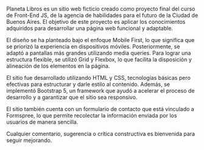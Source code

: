Planeta Libros es un sitio web ficticio creado como proyecto final del curso de Front-End JS, de la agencia de habilidades para el futuro de la Ciudad de Buenos Aires. El objetivo de este proyecto es aplicar los conocimientos adquiridos para desarrollar una página web funcional y adaptable.

El diseño se ha planteado bajo el enfoque Mobile First, lo que significa que se priorizó la experiencia en dispositivos móviles. Posteriormente, se adaptó a pantallas más grandes utilizando media queries. Para lograr una estructura flexible, se utilizó Grid y Flexbox, lo que facilita la disposición y alineación de los elementos en la página.

El sitio fue desarrollado utilizando HTML y CSS, tecnologías básicas pero efectivas para estructurar y darle estilo al contenido. Además, se implementó Bootstrap 5, un framework que ayudó a acelerar el proceso de desarrollo y a garantizar que el sitio sea responsivo.

El sitio también cuenta con un formulario de contacto que está vinculado a Formspree, lo que permite recolectar la información enviada por los usuarios de manera sencilla.

Cualquier comentario, sugerencia o crítica constructiva es bienvenida para seguir mejorando. 

